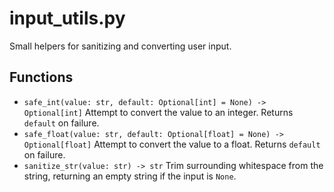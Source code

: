 # input_utils.py

Small helpers for sanitizing and converting user input.

## Functions
- `safe_int(value: str, default: Optional[int] = None) -> Optional[int]`
  Attempt to convert the value to an integer. Returns `default` on failure.
- `safe_float(value: str, default: Optional[float] = None) -> Optional[float]`
  Attempt to convert the value to a float. Returns `default` on failure.
- `sanitize_str(value: str) -> str`
  Trim surrounding whitespace from the string, returning an empty string if
  the input is `None`.
